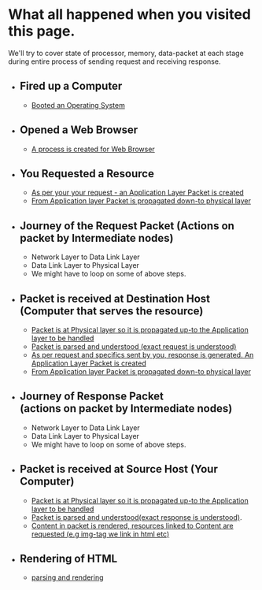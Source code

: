 # What all happened when you visited this page.

We'll try to cover state of processor, memory, data-packet at each stage during entire process of sending request and receiving response.

 - Fired up a Computer
	 - 
	 - [Booted an Operating System](booting-operating-system.md)
	 
 - Opened a Web Browser
	 - 
	 - [A process is created for Web Browser](process-creation-of-web-browser.md)
	
 - You Requested a Resource
	 - 
	 - [As per your your request - an Application Layer Packet is created](application-layer-packet-creation.md)
	 - [From Application layer Packet is propagated down-to physical layer](packet-from-application-to-physical-layer.md)
	 
 
 - Journey of the Request Packet 
(Actions on packet by Intermediate nodes)
	 - 
	 - Network Layer to Data Link Layer
	 - Data Link Layer to Physical Layer
	 - We might have to loop on some of above steps.
	 
 - Packet is received at Destination Host (Computer that serves the resource)
	 - 
	 - [Packet is at Physical layer so it is propagated up-to the Application layer to be handled](packet-from-physical-to-application-layer.md)
	 - [Packet is parsed and understood (exact request is understood)](at-server-site-parsing-of-packet-at-application-layer.md)
	 - [As per request and specifics sent by you, response is generated. An Application Layer Packet is created](response-generation-and-packet-creation.md)
	 - [From Application layer Packet is propagated down-to physical layer](packet-from-application-to-physical-layer.md)
	 
- Journey of Response Packet   
(actions on packet by Intermediate nodes)
	- 
	- Network Layer to Data Link Layer
	- Data Link Layer to Physical Layer
	- We might have to loop on some of above steps.
	
- Packet is received at Source Host (Your Computer)
	- 
	- [Packet is at Physical layer so it is propagated up-to the Application layer to be handled](packet-from-physical-to-application-layer.md)
	 - [Packet is parsed and understood(exact response is understood)](at-client-site-parsing-of-packet-at-application-layer.md).
	 - [Content in packet is rendered, resources linked to Content are requested (e.g img-tag we link in html etc)](conten-rendering.md)
	 
 - Rendering of HTML
	 - 
	 - [parsing and rendering](html-rendering.md)

